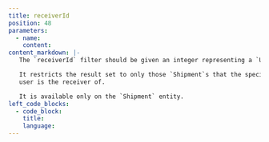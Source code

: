 ```yaml
---
title: receiverId
position: 48
parameters:
  - name:
    content:
content_markdown: |-
   The `receiverId` filter should be given an integer representing a `User` id.

   It restricts the result set to only those `Shipment`s that the specified
   user is the receiver of.

   It is available only on the `Shipment` entity.
left_code_blocks:
  - code_block:
    title:
    language:
---
```

